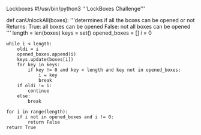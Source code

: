 Lockboxes
#!/usr/bin/python3
'''LockBoxes Challenge'''

def canUnlockAll(boxes):
'''determines if all the boxes can be opened or not
Returns:
True: all boxes can be opened
False: not all boxes can be opened
'''
length = len(boxes)
keys = set()
opened_boxes = []
i = 0

    while i < length:
        oldi = i
        opened_boxes.append(i)
        keys.update(boxes[i])
        for key in keys:
            if key != 0 and key < length and key not in opened_boxes:
                i = key
                break
        if oldi != i:
            continue
        else:
            break

    for i in range(length):
        if i not in opened_boxes and i != 0:
            return False
    return True
